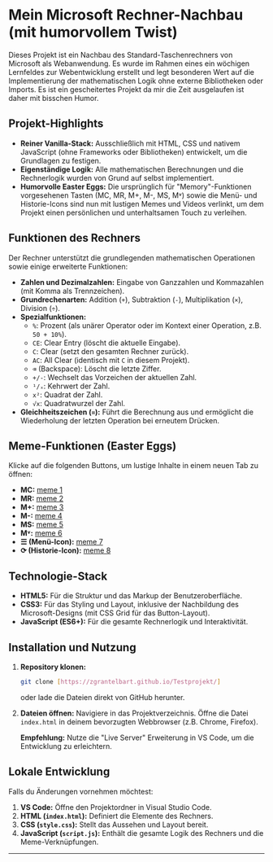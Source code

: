 # Mein Microsoft Rechner-Nachbau (mit humorvollem Twist)

Dieses Projekt ist ein Nachbau des Standard-Taschenrechners von Microsoft als Webanwendung. Es wurde im Rahmen eines ein wöchigen Lernfeldes zur Webentwicklung erstellt und legt besonderen Wert auf die Implementierung der mathematischen Logik ohne externe Bibliotheken oder Imports. Es ist ein gescheitertes Projekt da mir die Zeit ausgelaufen ist daher mit bisschen Humor.

## Projekt-Highlights

- **Reiner Vanilla-Stack:** Ausschließlich mit HTML, CSS und nativem JavaScript (ohne Frameworks oder Bibliotheken) entwickelt, um die Grundlagen zu festigen.
- **Eigenständige Logik:** Alle mathematischen Berechnungen und die Rechnerlogik wurden von Grund auf selbst implementiert.
- **Humorvolle Easter Eggs:** Die ursprünglich für "Memory"-Funktionen vorgesehenen Tasten (MC, MR, M+, M-, MS, M˅) sowie die Menü- und Historie-Icons sind nun mit lustigen Memes und Videos verlinkt, um dem Projekt einen persönlichen und unterhaltsamen Touch zu verleihen.

## Funktionen des Rechners

Der Rechner unterstützt die grundlegenden mathematischen Operationen sowie einige erweiterte Funktionen:

- **Zahlen und Dezimalzahlen:** Eingabe von Ganzzahlen und Kommazahlen (mit Komma als Trennzeichen).
- **Grundrechenarten:** Addition (`+`), Subtraktion (`-`), Multiplikation (`×`), Division (`÷`).
- **Spezialfunktionen:**
  - `%`: Prozent (als unärer Operator oder im Kontext einer Operation, z.B. `50 + 10%`).
  - `CE`: Clear Entry (löscht die aktuelle Eingabe).
  - `C`: Clear (setzt den gesamten Rechner zurück).
  - `AC`: All Clear (identisch mit `C` in diesem Projekt).
  - `⌫` (Backspace): Löscht die letzte Ziffer.
  - `+/-`: Wechselt das Vorzeichen der aktuellen Zahl.
  - `¹/ₓ`: Kehrwert der Zahl.
  - `x²`: Quadrat der Zahl.
  - `√x`: Quadratwurzel der Zahl.
- **Gleichheitszeichen (`=`):** Führt die Berechnung aus und ermöglicht die Wiederholung der letzten Operation bei erneutem Drücken.

## Meme-Funktionen (Easter Eggs)

Klicke auf die folgenden Buttons, um lustige Inhalte in einem neuen Tab zu öffnen:

- **MC:** [meme 1](https://i.programmerhumor.io/2025/03/8f21e93be90ac51858707e7895c39fd8.jpeg)
- **MR:** [meme 2](https://i.programmerhumor.io/2025/07/09d9e11323a8f8cea2fe3811b6f0cbe2c88dea2594443f5a3a60ccb2292eb17e.jpeg)
- **M+:** [meme 3](https://i.programmerhumor.io/2025/07/3ee808957428a761073e8abb624a6ef1ad377f3e1e6be5a28e67e2b4b4702dbc.jpeg)
- **M-:** [meme 4](https://i.programmerhumor.io/2023/11/programmerhumor-io-programming-memes-6857797e3f28646.jpg)
- **MS:** [meme 5](https://i.programmerhumor.io/2023/11/programmerhumor-io-programming-memes-4f8d2d4cc668505.png)
- **M˅:** [meme 6](https://i.programmerhumor.io/2025/05/1360af01e5d4e5ee6fc2d6526c0382c83f9bb9d385cb9c2a2488370a39824cc1.gif)
- **☰ (Menü-Icon):** [meme 7](https://i.pinimg.com/originals/38/82/1d/38821d2946fa8e0439aaed83336eb20f.jpg)
- **⟳ (Historie-Icon):** [meme 8](https://i.programmerhumor.io/2023/02/programmerhumor-io-programming-memes-1bba7660f5b757c.jpg)

## Technologie-Stack

- **HTML5:** Für die Struktur und das Markup der Benutzeroberfläche.
- **CSS3:** Für das Styling und Layout, inklusive der Nachbildung des Microsoft-Designs (mit CSS Grid für das Button-Layout).
- **JavaScript (ES6+):** Für die gesamte Rechnerlogik und Interaktivität.

## Installation und Nutzung

1.  **Repository klonen:**

    ```bash
    git clone [https://zgrantelbart.github.io/Testprojekt/]
    ```

    oder lade die Dateien direkt von GitHub herunter.

2.  **Dateien öffnen:**
    Navigiere in das Projektverzeichnis.
    Öffne die Datei `index.html` in deinem bevorzugten Webbrowser (z.B. Chrome, Firefox).

    **Empfehlung:** Nutze die "Live Server" Erweiterung in VS Code, um die Entwicklung zu erleichtern.

## Lokale Entwicklung

Falls du Änderungen vornehmen möchtest:

1.  **VS Code:** Öffne den Projektordner in Visual Studio Code.
2.  **HTML (`index.html`):** Definiert die Elemente des Rechners.
3.  **CSS (`style.css`):** Stellt das Aussehen und Layout bereit.
4.  **JavaScript (`script.js`):** Enthält die gesamte Logik des Rechners und die Meme-Verknüpfungen.

---
